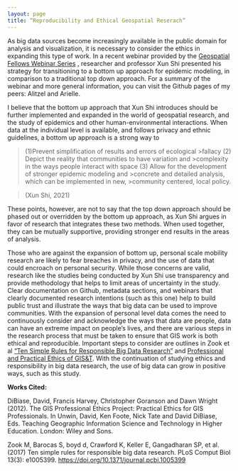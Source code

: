 ```yaml
---
layout: page
title: “Reproducibility and Ethical Geospatial Reserach”
---
```

As big data sources become increasingly available in the public domain for analysis and visualization, it is necessary to consider the ethics in expanding this type of work. In a recent webinar provided by the [Geospatial Fellows Webinar Series](https://gsi.cigi.illinois.edu/geospatial-fellows-webinar-series/) , researcher and professor Xun Shi presented his strategy for transitioning to a bottom up approach for epidemic modeling, in comparison to a traditional top down approach. For a summary of the webinar and more general information, you can visit the Github pages of my peers: Alitzel and Arielle.  

I believe that the bottom up approach that Xun Shi introduces should be further implemented and expanded in the world of geospatial research, and the study of epidemics and other human-environmental interactions. When data at the individual level is available, and follows privacy and ethnic guidelines, a bottom up approach is a strong way to

> (1)Prevent simplification of results and errors of ecological >fallacy
>(2) Depict the reality that communities to have variation and >complexity in the ways people interact with space
>(3) Allow for the development of stronger epidemic modeling and >concrete and detailed analysis, which can be implemented in new, >community centered, local policy.

>(Xun Shi, 2021)

These points, however, are not to say that the top down approach should be phased out or overridden by the bottom up approach, as Xun Shi argues in favor of research that integrates these two methods. When used together, they can be mutually supportive, providing stronger end results in the areas of analysis.

Those who are against the expansion of bottom up, personal scale mobility research are likely to fear breaches in privacy, and the use of data that could encroach on personal security. While those concerns are valid, research like the studies being conducted by Xun Shi use transparency and provide methodology that helps to limit areas of uncertainty in the study. Clear documentation on Github, metadata sections, and webinars that clearly documented research intentions (such as this one) help to build public trust and illustrate the ways that big data can be used to improve communities. With the expansion of personal level data comes the need to continuously consider and acknowledge the ways that data are people, data can have an extreme impact on people’s lives, and there are various steps in the research process that must be taken to ensure that GIS work is both ethical and reproducible. Important steps to consider are outlines in Zook et al [“Ten Simple Rules for Responsible Big Data Research”](https://journals.plos.org/ploscompbiol/article?id=10.1371/journal.pcbi.1005399) and [Professional and Practical Ethics of GIS&T](https://gistbok.ucgis.org/bok-topics/professional-and-practical-ethics-gist). With the continuation of studying ethics and responsibility in big data research, the use of big data can grow in positive ways, such as this study.

**Works Cited:**

DiBiase, David, Francis Harvey, Christopher Goranson and Dawn Wright (2012). The GIS Professional Ethics Project: Practical Ethics for GIS Professionals. In Unwin, David, Ken Foote, Nick Tate and David DiBiase, Eds. Teaching Geographic Information Science and Technology in Higher Education. London: Wiley and Sons.

Zook M, Barocas S, boyd d, Crawford K, Keller E, Gangadharan SP, et al. (2017) Ten simple rules for responsible big data research. PLoS Comput Biol 13(3): e1005399. https://doi.org/10.1371/journal.pcbi.1005399

